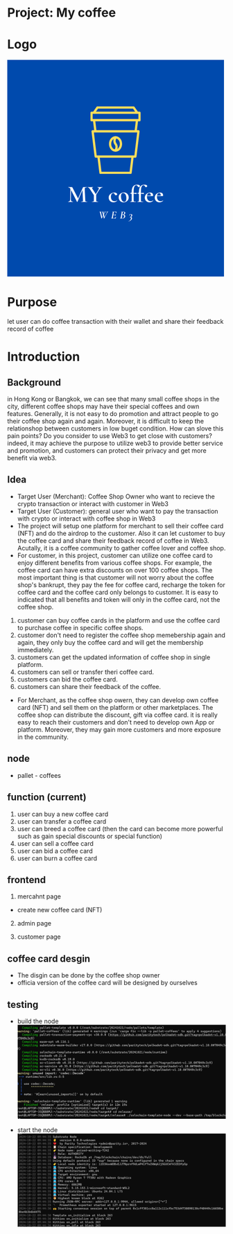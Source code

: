 # Project: My coffee

# Logo
![alt text](https://github.com/MartinYeung5/20241022_MYcoffee/blob/main/image/MY_coffee_Web3.png?raw=true)

# Purpose
let user can do coffee transaction with their wallet and share their feedback record of coffee

# Introduction
## Background
in Hong Kong or Bangkok, we can see that many small coffee shops in the city, different coffee shops may have their special coffees and own features. Generally, it is not easy to do promotion and attract people to go their coffee shop again and again. Moreover, it is difficult to keep the relationshop between customers in low buget condition. How can slove this pain points? Do you consider to use Web3 to get close with customers? indeed, it may achieve the purpose to utilize web3 to provide better service and promotion, and customers can protect their privacy and get more benefit via web3. 

## Idea
* Target User (Merchant): Coffee Shop Owner who want to recieve the crypto transaction or interact with customer in Web3 
* Target User (Customer): general user who want to pay the transaction with crypto or interact with coffee shop in Web3
* The project will setup one platform for merchant to sell their coffee card (NFT) and do the airdrop to the customer. Also it can let customer to buy the coffee card and share their feedback record of coffee in Web3. Acutally, it is a coffee community to gather coffee lover and coffee shop. 
* For customer, in this project, customer can utilize one coffee card to enjoy different benefits from various coffee shops. For example, the coffee card can have extra discounts on over 100 coffee shops. The most important thing is that customer will not worry about the coffee shop's bankrupt, they pay the fee for coffee card, recharge the token for coffee card and the coffee card only belongs to customer. It is easy to indicated that all benefits and token will only in the coffee card, not the coffee shop.
1. customer can buy coffee cards in the platform and use the coffee card to purchase coffee in specific coffee shops. 
2. customer don't need to register the coffee shop memebership again and again, they only buy the coffee card and will get the membership immediately. 
3. customers can get the updated information of coffee shop in single platform.
4. customers can sell or transfer theri coffee card.
5. customers can bid the coffee card.
6. customers can share their feedback of the coffee.

* For Merchant, as the coffee shop owern, they can develop own coffee card (NFT) and sell them on the platform or other marketplaces. The coffee shop can distribute the discount, gift via coffee card. it is really easy to reach their customers and don't need to develop own App or platform. Moreover, they may gain more customers and more exposure in the community. 


## node
* pallet - coffees

## function (current)
1. user can buy a new coffee card
2. user can transfer a coffee card
3. user can breed a coffee card (then the card can become more powerful such as gain special discounts or special function)
4. user can sell a coffee card
5. user can bid a coffee card
6. user can burn a coffee card

## frontend
1. mercahnt page
* create new coffee card (NFT)

2. admin page

3. customer page


## coffee card desgin
* The disgin can be done by the coffee shop owner 
* officia version of the coffee card will be designed by ourselves

## testing
* build the node
![alt text](https://github.com/MartinYeung5/20241022_MYcoffee/blob/main/image/2.png?raw=true)

* start the node
![alt text](https://github.com/MartinYeung5/20241022_MYcoffee/blob/main/image/1.png?raw=true)
